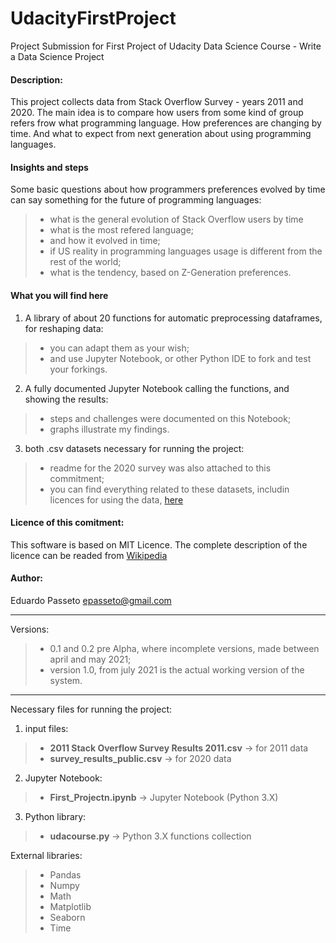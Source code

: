 # UdacityFirstProject
Project Submission for First Project of Udacity Data Science Course - Write a Data Science Project

#### Description:
This project collects data from Stack Overflow Survey - years 2011 and 2020. The main idea is to compare how users from some kind of group refers frow what programming language. How preferences are changing by time. And what to expect from next generation about using programming languages.

#### Insights and steps
Some basic questions about how programmers preferences evolved by time can say something for the future of programming languages:
>- what is the general evolution of Stack Overflow users by time
>- what is the most refered language;
>- and how it evolved in time;
>- if US reality in programming languages usage is different from the rest of the world;
>- what is the tendency, based on Z-Generation preferences.

#### What you will find here
1. A library of about 20 functions for automatic preprocessing dataframes, for reshaping data:
>- you can adapt them as your wish;
>- and use Jupyter Notebook, or other Python IDE to fork and test your forkings.

2. A fully documented Jupyter Notebook calling the functions, and showing the results:
>- steps and challenges were documented on this Notebook;
>- graphs illustrate my findings.

3. both .csv datasets necessary for running the project:
>- readme for the 2020 survey was also attached to this commitment;
>- you can find everything related to these datasets, includin licences for using the data, [here](https://insights.stackoverflow.com/survey)

#### Licence of this comitment:
This software is based on MIT Licence. The complete description of the licence can be readed from [Wikipedia](https://en.wikipedia.org/wiki/MIT_License)

#### Author:
Eduardo Passeto epasseto@gmail.com

---

Versions:

>- 0.1 and 0.2 pre Alpha, where incomplete versions, made between april and may 2021;
>- version 1.0, from july 2021 is the actual working version of the system.

---

Necessary files for running the project:

1. input files:

>- **2011 Stack Overflow Survey Results 2011.csv** → for 2011 data
>- **survey_results_public.csv** → for 2020 data

2. Jupyter Notebook:

>- **First_Projectn.ipynb** → Jupyter Notebook (Python 3.X)

3. Python library:

>- **udacourse.py** → Python 3.X functions collection

External libraries:

>- Pandas
>- Numpy
>- Math
>- Matplotlib
>- Seaborn
>- Time
